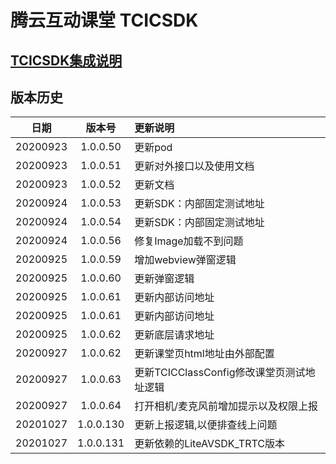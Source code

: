 # 腾云互动课堂 TCICSDK 

## [TCICSDK集成说明](TCICSDK使用说明.md)

## 版本历史

| 日期 | 版本号 |  更新说明 |
|:---------:|:--------:|:-------- |
| 20200923 | 1.0.0.50 | 更新pod |
| 20200923 | 1.0.0.51 | 更新对外接口以及使用文档 |
| 20200923 | 1.0.0.52 | 更新文档 |
| 20200924 | 1.0.0.53 | 更新SDK：内部固定测试地址 |
| 20200924 | 1.0.0.54 | 更新SDK：内部固定测试地址 |
| 20200924 | 1.0.0.56 | 修复Image加载不到问题 |
| 20200925 | 1.0.0.59 | 增加webview弹窗逻辑 |
| 20200925 | 1.0.0.60 | 更新弹窗逻辑 |
| 20200925 | 1.0.0.61 | 更新内部访问地址 |
| 20200925 | 1.0.0.61 | 更新内部访问地址 |
| 20200925 | 1.0.0.62 | 更新底层请求地址 |
| 20200927 | 1.0.0.62 | 更新课堂页html地址由外部配置 |
| 20200927 | 1.0.0.63 | 更新TCICClassConfig修改课堂页测试地址逻辑 |
| 20200927 | 1.0.0.64 | 打开相机/麦克风前增加提示以及权限上报 |
| 20201027 | 1.0.0.130 | 更新上报逻辑,以便排查线上问题 |
| 20201027 | 1.0.0.131 | 更新依赖的LiteAVSDK_TRTC版本 |
